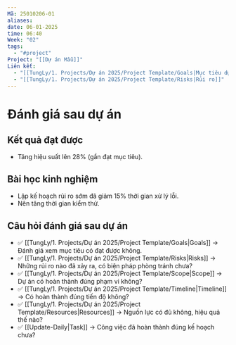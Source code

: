```yaml
---
Mã: 25010206-01
aliases: 
date: 06-01-2025
time: 06:40
Week: "02"
tags:
  - "#project"
Project: "[[Dự án Mẫu]]"
Liên kết:
  - "[[TungLy/1. Projects/Dự án 2025/Project Template/Goals|Mục tiêu dự án]]"
  - "[[TungLy/1. Projects/Dự án 2025/Project Template/Risks|Rủi ro]]"
---
```

# Đánh giá sau dự án

## Kết quả đạt được
- Tăng hiệu suất lên 28% (gần đạt mục tiêu).

## Bài học kinh nghiệm
- Lập kế hoạch rủi ro sớm đã giảm 15% thời gian xử lý lỗi.
- Nên tăng thời gian kiểm thử.

## Câu hỏi đánh giá sau dự án
- ✅ [[TungLy/1. Projects/Dự án 2025/Project Template/Goals|Goals]] → Đánh giá xem mục tiêu có đạt được không.
- ✅ [[TungLy/1. Projects/Dự án 2025/Project Template/Risks|Risks]] → Những rủi ro nào đã xảy ra, có biện pháp phòng tránh chưa?
- ✅ [[TungLy/1. Projects/Dự án 2025/Project Template/Scope|Scope]] → Dự án có hoàn thành đúng phạm vi không?
- ✅ [[TungLy/1. Projects/Dự án 2025/Project Template/Timeline|Timeline]] → Có hoàn thành đúng tiến độ không?
- ✅ [[TungLy/1. Projects/Dự án 2025/Project Template/Resources|Resources]] → Nguồn lực có đủ không, hiệu quả thế nào?
- ✅ [[Update-Daily|Task]] → Công việc đã hoàn thành đúng kế hoạch chưa?